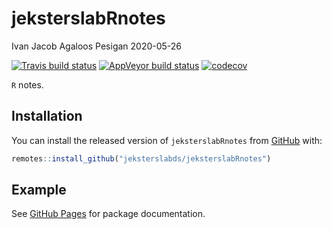 jeksterslabRnotes
================
Ivan Jacob Agaloos Pesigan
2020-05-26

<!-- README.md is generated from README.Rmd. Please edit that file -->

<!-- badges: start -->

[![Travis build
status](https://travis-ci.com/jeksterslabds/jeksterslabRnotes.svg?branch=master)](https://travis-ci.com/jeksterslabds/jeksterslabRnotes)
[![AppVeyor build
status](https://ci.appveyor.com/api/projects/status/github/jeksterslabds/jeksterslabRnotes?branch=master&svg=true)](https://ci.appveyor.com/project/jeksterslabds/jeksterslabRnotes)
[![codecov](https://codecov.io/github/jeksterslabds/jeksterslabRnotes/branch/master/graphs/badge.svg)](https://codecov.io/github/jeksterslabds/jeksterslabRnotes)
<!-- badges: end -->

`R` notes.

## Installation

You can install the released version of `jeksterslabRnotes` from
[GitHub](https://github.com/jeksterslabds/jeksterslabRnotes) with:

``` r
remotes::install_github("jeksterslabds/jeksterslabRnotes")
```

## Example

See [GitHub
Pages](https://jeksterslabds.github.io/jeksterslabRnotes/index.html) for
package documentation.
